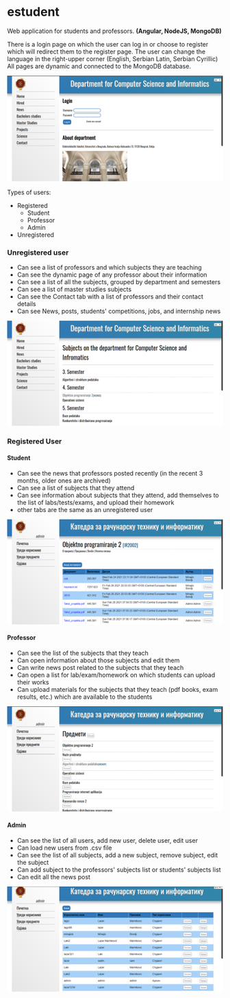 # estudent
 
Web application for students and professors. **(Angular, NodeJS, MongoDB)**

There is a login page on which the user can log in or choose to register which will redirect them to the register page.
The user can change the language in the right-upper corner (English, Serbian Latin, Serbian Cyrillic)
All pages are dynamic and connected to the MongoDB database.

![Screenshot](screenshots/login_page.png)


Types of users:
 - Registered
   - Student
   - Professor
   - Admin
 - Unregistered


### Unregistered user

- Can see a list of professors and which subjects they are teaching
- Can see the dynamic page of any professor about their information
- Can see a list of all the subjects, grouped by department and semesters
- Can see a list of master studies subjects
- Can see the Contact tab with a list of professors and their contact details
- Can see News, posts, students' competitions, jobs, and internship news

![Screenshot](screenshots/subjects_page.png)

### Registered User


#### Student

- Can see the news that professors posted recently (in the recent 3 months, older ones are archived)
- Can see a list of subjects that they attend
- Can see information about subjects that they attend, add themselves to the list of labs/tests/exams, and upload their homework
- other tabs are the same as an unregistered user

![Screenshot](screenshots/predavanja_materijali.png)


#### Professor

- Can see the list of the subjects that they teach
- Can open information about those subjects and edit them
- Can write news post related to the subjects that they teach
- Can open a list for lab/exam/homework on which students can upload their works
- Can upload materials for the subjects that they teach (pdf books, exam results, etc.) which are available to the students

![Screenshot](screenshots/predmeti_list.png)

#### Admin
- Can see the list of all users, add new user, delete user, edit user
- Can load new users from .csv file
- Can see the list of all subjects, add a new subject, remove subject, edit the subject
- Can add subject to the professors' subjects list or students' subjects list
- Can edit all the news post

![Screenshot](screenshots/admin_userlist.png)
